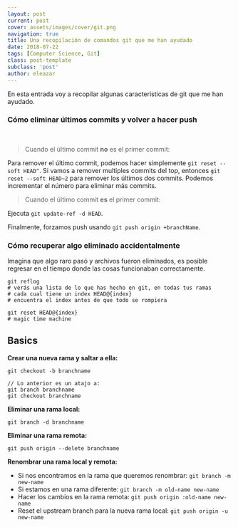 ```yaml
---
layout: post
current: post
cover: assets/images/cover/git.png
navigation: true
title: Una recopilación de comandos git que me han ayudado
date: 2018-07-22
tags: [Computer Science, Git]
class: post-template
subclass: 'post'
author: eleazar
---
```


En esta entrada voy a recopilar algunas caracteristicas de git que me han ayudado.

### Cómo eliminar últimos commits y volver a hacer push

<br>

> Cuando el último commit **no** es el primer commit:

Para remover el último commit, podemos hacer simplemente `git reset --soft HEAD^`. Si vamos a remover multiples commits del top, entonces `git reset --soft HEAD~2` para remover los últimos dos commits. Podemos incrementar el número para eliminar más commits.

> Cuando el último commit **es** el primer commit:

Ejecuta `git update-ref -d HEAD`.

Finalmente, forzamos push usando `git push origin +branchName`.

### Cómo recuperar algo eliminado accidentalmente

Imagina que algo raro pasó y archivos fueron eliminados, es posible regresar en el tiempo donde las cosas funcionaban correctamente.

```
git reflog
# verás una lista de lo que has hecho en git, en todas tus ramas
# cada cual tiene un index HEAD@{index}
# encuentra el index antes de que todo se rompiera

git reset HEAD@{index}
# magic time machine
```

## Basics

**Crear una nueva rama y saltar a ella:**

```
git checkout -b branchname

// Lo anterior es un atajo a:
git branch branchname
git checkout branchname
```

**Eliminar una rama local:**

```
git branch -d branchname
```

**Eliminar una rama remota:**

```
git push origin --delete branchname
```

**Renombrar una rama local y remota:**

- Si nos encontramos en la rama que queremos renombrar: `git branch -m new-name`
- Si estamos en una rama diferente: `git branch -m old-name new-name`
- Hacer los cambios en la rama remota: `git push origin :old-name new-name`
- Reset el upstream branch para la nueva rama local: `git push origin -u new-name`

